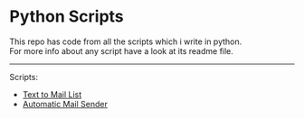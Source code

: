 # Python Scripts
This repo has code from all the scripts which i write in python.<br>
For more info about any script have a look at its readme file.

___
Scripts:<br>
* [Text to Mail List](https://github.com/harshkumarkhatri/Python-Scripts/tree/master/text_to_mail_list)
* [Automatic Mail Sender](https://github.com/harshkumarkhatri/Python-Scripts/tree/master/)